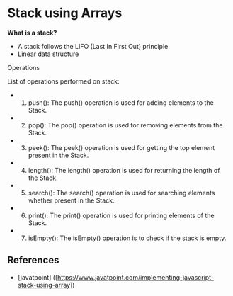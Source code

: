 # Stack using Arrays

**What is a stack?** </br>

- A stack follows the LIFO (Last In First Out) principle </br>
- Linear data structure </br>

Operations

List of operations performed on stack:

- 1. push(): The push() operation is used for adding elements to the Stack. </br>

- 2. pop(): The pop() operation is used for removing elements from the Stack. </br>

- 3. peek(): The peek() operation is used for getting the top element present in the Stack. </br>

- 4. length(): The length() operation is used for returning the length of the Stack. </br>

- 5. search(): The search() operation is used for searching elements whether present in the Stack. </br>

- 6. print(): The print() operation is used for printing elements of the Stack. </br>

- 7. isEmpty(): The isEmpty() operation is to check if the stack is empty. </br>

## References

- [javatpoint] ([https://www.javatpoint.com/implementing-javascript-stack-using-array])
